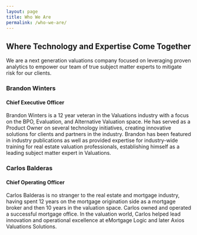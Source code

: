 ```yaml
---
layout: page
title: Who We Are
permalink: /who-we-are/
---
```


## Where Technology and Expertise Come Together

We are a next generation valuations company focused on leveraging proven analytics to empower our team of true subject matter experts to mitigate risk for our clients.

### Brandon Winters
#### Chief Executive Officer
Brandon Winters is a 12 year veteran in the Valuations industry with a focus on the BPO, Evaluation, and Alternative Valuation space. He has served as a Product Owner on several technology initiatives, creating innovative solutions for clients and partners in the industry.  Brandon has been featured in industry publications as well as provided expertise for industry-wide training for real estate valuation professionals, establishing himself as a leading subject matter expert in Valuations.

### Carlos Balderas
#### Chief Operating Officer
Carlos Balderas is no stranger to the real estate and mortgage industry, having spent 12 years on the mortgage origination side as a mortgage broker and then 10 years in the valuation space. Carlos owned and operated a successful mortgage office.   In the valuation world,  Carlos helped lead innovation and operational excellence at eMortgage Logic and later Axios Valuations Solutions. 
